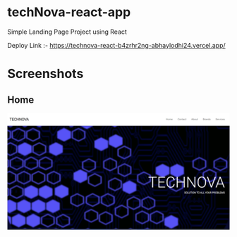 # techNova-react-app
Simple Landing Page Project using React 

Deploy Link :- https://technova-react-b4zrhr2ng-abhaylodhi24.vercel.app/

# Screenshots
## Home 
![Home Page](https://github.com/AbhayLodhi24/techNova-react-app/blob/main/SS/Home.png)
